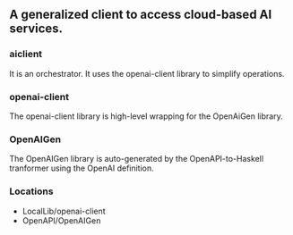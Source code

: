 ## A generalized client to access cloud-based AI services.

### aiclient
It is an orchestrator.
It uses the openai-client library to simplify operations.

### openai-client

The openai-client library is high-level wrapping for the OpenAiGen library.


### OpenAIGen

The OpenAIGen library is auto-generated by the OpenAPI-to-Haskell tranformer using the OpenAI definition.

### Locations

- LocalLib/openai-client
- OpenAPI/OpenAIGen


